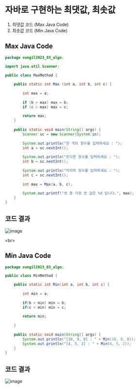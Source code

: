 # 자바로 구현하는 최댓값, 최솟값

1. 최댓값 코드 (Max Java Code)
2. 최솟값 코드 (Min Java Code)

## Max Java Code
```java
package sungil2023_03_algo;

import java.util.Scanner;

public class MaxMethod {
	
	public static int Max (int a, int b, int c) {
		
		int max = a;
		
		if (b > max) max = b;
		if (c > max) max = c;
		
		return max;
	}
	
	public static void main(String[] args) {
		Scanner sc = new Scanner(System.in);
		
		System.out.println("한 개의 정수를 입력하세요 : ");
		int a = sc.nextInt();
		
		System.out.println("또다른 정수를 입력하세요 : ");
		int b = sc.nextInt();
		
		System.out.println("마지막 정수를 입력하세요 : ");
		int c = sc.nextInt();	
		
		int max = Max(a, b, c);
		
		System.out.printf("셋 중 가장 큰 값은 %d 입니다.", max);
	}
}
```
## 코드 결과
![image](https://user-images.githubusercontent.com/107795830/223637478-1c3d473f-38f0-4c49-b8a6-7004c85f4d2a.png)

<br\>

## Min Java Code
```java
package sungil2023_03_algo;

public class MinMethod {

	public static int Min(int a, int b, int c) {
		
		int min = a;
		
		if(b < min) min = b;
		if(c < min) min = c;
		
		return min;
		
	}
	
	public static void main(String[] args) {
		System.out.println("[10, 9, 8] : " + Min(10, 9, 8));
		System.out.println("[4, 5, 2] : " + Min(4, 5, 2));
	}
}
```

## 코드 결과
![image](https://user-images.githubusercontent.com/107795830/223638136-ce00c6c0-1421-456d-9d70-9c38eff767a2.png)

